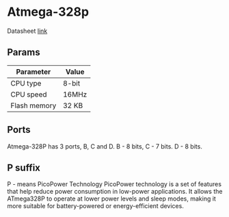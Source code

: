# Atmega-328p

Datasheet [link](./assets/atmega-328p-datasheet.pdf)

## Params

| Parameter | Value |
| --- | --- |
| CPU type | 8-bit |
| CPU speed | 16MHz |
| Flash memory | 32 KB |

## Ports
Atmega-328P has 3 ports, B, C and D.
B - 8 bits, C - 7 bits. D - 8 bits.

## P suffix

P - means PicoPower Technology PicoPower technology is a set of features that help reduce power consumption in low-power applications. It allows the ATmega328P to operate at lower power levels and sleep modes, making it more suitable for battery-powered or energy-efficient devices.

